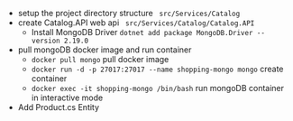 - setup the project directory structure ``` src/Services/Catalog```
- create Catalog.API web api ``` src/Services/Catalog/Catalog.API```
  - Install MongoDB Driver ``` dotnet add package MongoDB.Driver --version 2.19.0 ```
- pull mongoDB docker image and run container 
  - ``` docker pull mongo ``` pull docker image
  - ``` docker run -d -p 27017:27017 --name shopping-mongo mongo ``` create container
  - ``` docker exec -it shopping-mongo /bin/bash ``` run mongoDB container in interactive mode
- Add Product.cs Entity 